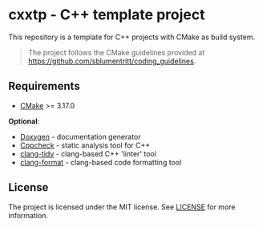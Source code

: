 # cxxtp - C++ template project

This repository is a template for C++ projects with CMake as build system.

> The project follows the CMake guidelines provided at
> https://github.com/sblumentritt/coding_guidelines.

## Requirements

- [CMake][] >= 3.17.0

**Optional**:

- [Doxygen][] - documentation generator
- [Cppcheck][] - static analysis tool for C++
- [clang-tidy][] - clang-based C++ 'linter' tool
- [clang-format][] - clang-based code formatting tool

## License

The project is licensed under the MIT license. See [LICENSE](LICENSE) for more
information.

[GCC]: https://gcc.gnu.org/
[CMake]: https://cmake.org/
[Clang]: https://clang.llvm.org/
[Doxygen]: http://www.stack.nl/~dimitri/doxygen/index.html
[Cppcheck]: http://cppcheck.sourceforge.net/
[clang-tidy]: http://clang.llvm.org/extra/clang-tidy/
[clang-format]: https://clang.llvm.org/docs/ClangFormat.html
